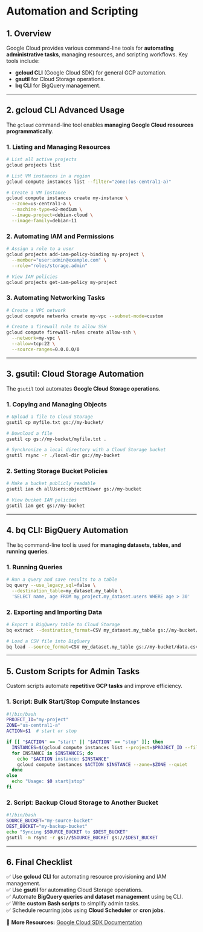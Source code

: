 # Automation and Scripting

## 1. Overview
Google Cloud provides various command-line tools for **automating administrative tasks**, managing resources, and scripting workflows. Key tools include:
- **gcloud CLI** (Google Cloud SDK) for general GCP automation.
- **gsutil** for Cloud Storage operations.
- **bq CLI** for BigQuery management.

---

## 2. gcloud CLI Advanced Usage
The `gcloud` command-line tool enables **managing Google Cloud resources programmatically**.

### **1. Listing and Managing Resources**
```sh
# List all active projects
gcloud projects list

# List VM instances in a region
gcloud compute instances list --filter="zone:(us-central1-a)"

# Create a VM instance
gcloud compute instances create my-instance \
  --zone=us-central1-a \
  --machine-type=e2-medium \
  --image-project=debian-cloud \
  --image-family=debian-11
```

### **2. Automating IAM and Permissions**
```sh
# Assign a role to a user
gcloud projects add-iam-policy-binding my-project \
  --member="user:admin@example.com" \
  --role="roles/storage.admin"

# View IAM policies
gcloud projects get-iam-policy my-project
```

### **3. Automating Networking Tasks**
```sh
# Create a VPC network
gcloud compute networks create my-vpc --subnet-mode=custom

# Create a firewall rule to allow SSH
gcloud compute firewall-rules create allow-ssh \
  --network=my-vpc \
  --allow=tcp:22 \
  --source-ranges=0.0.0.0/0
```

---

## 3. gsutil: Cloud Storage Automation
The `gsutil` tool automates **Google Cloud Storage operations**.

### **1. Copying and Managing Objects**
```sh
# Upload a file to Cloud Storage
gsutil cp myfile.txt gs://my-bucket/

# Download a file
gsutil cp gs://my-bucket/myfile.txt .

# Synchronize a local directory with a Cloud Storage bucket
gsutil rsync -r ./local-dir gs://my-bucket
```

### **2. Setting Storage Bucket Policies**
```sh
# Make a bucket publicly readable
gsutil iam ch allUsers:objectViewer gs://my-bucket

# View bucket IAM policies
gsutil iam get gs://my-bucket
```

---

## 4. bq CLI: BigQuery Automation
The `bq` command-line tool is used for **managing datasets, tables, and running queries**.

### **1. Running Queries**
```sh
# Run a query and save results to a table
bq query --use_legacy_sql=false \
  --destination_table=my_dataset.my_table \
  'SELECT name, age FROM my_project.my_dataset.users WHERE age > 30'
```

### **2. Exporting and Importing Data**
```sh
# Export a BigQuery table to Cloud Storage
bq extract --destination_format=CSV my_dataset.my_table gs://my-bucket/data.csv

# Load a CSV file into BigQuery
bq load --source_format=CSV my_dataset.my_table gs://my-bucket/data.csv
```

---

## 5. Custom Scripts for Admin Tasks
Custom scripts automate **repetitive GCP tasks** and improve efficiency.

### **1. Script: Bulk Start/Stop Compute Instances**
```sh
#!/bin/bash
PROJECT_ID="my-project"
ZONE="us-central1-a"
ACTION=$1  # start or stop

if [[ "$ACTION" == "start" || "$ACTION" == "stop" ]]; then
  INSTANCES=$(gcloud compute instances list --project=$PROJECT_ID --filter="zone:$ZONE" --format="value(name)")
  for INSTANCE in $INSTANCES; do
    echo "$ACTION instance: $INSTANCE"
    gcloud compute instances $ACTION $INSTANCE --zone=$ZONE --quiet
  done
else
  echo "Usage: $0 start|stop"
fi
```

### **2. Script: Backup Cloud Storage to Another Bucket**
```sh
#!/bin/bash
SOURCE_BUCKET="my-source-bucket"
DEST_BUCKET="my-backup-bucket"
echo "Syncing $SOURCE_BUCKET to $DEST_BUCKET"
gsutil -m rsync -r gs://$SOURCE_BUCKET gs://$DEST_BUCKET
```

---

## 6. Final Checklist
✅ Use **gcloud CLI** for automating resource provisioning and IAM management.  
✅ Use **gsutil** for automating Cloud Storage operations.  
✅ Automate **BigQuery queries and dataset management** using `bq` CLI.  
✅ Write **custom Bash scripts** to simplify admin tasks.  
✅ Schedule recurring jobs using **Cloud Scheduler** or **cron jobs**.  

📌 **More Resources:** [Google Cloud SDK Documentation](https://cloud.google.com/sdk/docs/)

